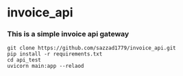# invoice_api
### This is a simple invoice api gateway 
```
git clone https://github.com/sazzad1779/invoice_api.git
pip install -r requirements.txt
cd api_test
uvicorn main:app --relaod
```
